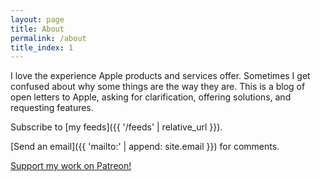 ```yaml
---
layout: page
title: About
permalink: /about
title_index: 1
---
```


I love the experience Apple products and services offer. Sometimes I get confused about why some things are the way they are. This is a blog of open letters to Apple, asking for clarification, offering solutions, and requesting features.

Subscribe to [my feeds]({{ '/feeds' | relative_url }}).

[Send an email]({{ 'mailto:' | append: site.email }}) for comments.

[Support my work on Patreon!](https://www.patreon.com/bePatron?u=11733494)
